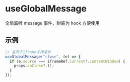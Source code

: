 # useGlobalMessage

全局监听 message 事件，封装为 hook 方便使用

## 示例

```ts
// 监听子iframe关闭事件
useGlobalMessage("close", (e) => {
  if (e.source === iframeRef.current?.contentWindow) {
    props.onClose?.();
  }
});
```
